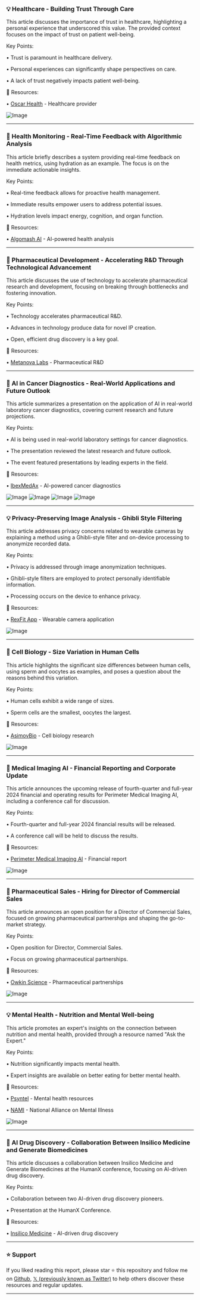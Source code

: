 ### 💡 Healthcare - Building Trust Through Care

This article discusses the importance of trust in healthcare, highlighting a personal experience that underscored this value.  The provided context focuses on the impact of trust on patient well-being.

Key Points:

• Trust is paramount in healthcare delivery.


• Personal experiences can significantly shape perspectives on care.


• A lack of trust negatively impacts patient well-being.



🔗 Resources:

• [Oscar Health](https://x.com/OscarHealth) -  Healthcare provider


![Image](https://pbs.twimg.com/media/GnJUwAaWUAER5MN?format=jpg&name=small)


---

### 🤖 Health Monitoring - Real-Time Feedback with Algorithmic Analysis

This article briefly describes a system providing real-time feedback on health metrics, using hydration as an example.  The focus is on the immediate actionable insights.

Key Points:

• Real-time feedback allows for proactive health management.


• Immediate results empower users to address potential issues.


• Hydration levels impact energy, cognition, and organ function.



🔗 Resources:

• [Algomash AI](https://x.com/AlgomashAI) - AI-powered health analysis



---

### 🚀 Pharmaceutical Development - Accelerating R&D Through Technological Advancement

This article discusses the use of technology to accelerate pharmaceutical research and development, focusing on breaking through bottlenecks and fostering innovation.

Key Points:

• Technology accelerates pharmaceutical R&D.


• Advances in technology produce data for novel IP creation.


• Open, efficient drug discovery is a key goal.


🔗 Resources:


• [Metanova Labs](https://x.com/metanova_labs) - Pharmaceutical R&D



---

### 🤖 AI in Cancer Diagnostics - Real-World Applications and Future Outlook

This article summarizes a presentation on the application of AI in real-world laboratory cancer diagnostics, covering current research and future projections.

Key Points:

• AI is being used in real-world laboratory settings for cancer diagnostics.


•  The presentation reviewed the latest research and future outlook.


•  The event featured presentations by leading experts in the field.



🔗 Resources:

• [IbexMedAx](https://x.com/IbexMedAx) - AI-powered cancer diagnostics


![Image](https://pbs.twimg.com/media/GnEBh4pXYAM6PtF?format=jpg&name=small)
![Image](https://pbs.twimg.com/media/GnEBiDDXEAAc4Fa?format=jpg&name=360x360)
![Image](https://pbs.twimg.com/media/GnEBiOEWMAEu2T5?format=jpg&name=360x360)
![Image](https://pbs.twimg.com/media/GnEBidvWsAA8DGd?format=jpg&name=360x360)


---

### 💡 Privacy-Preserving Image Analysis - Ghibli Style Filtering

This article addresses privacy concerns related to wearable cameras by explaining a method using a Ghibli-style filter and on-device processing to anonymize recorded data.

Key Points:

•  Privacy is addressed through image anonymization techniques.


•  Ghibli-style filters are employed to protect personally identifiable information.


•  Processing occurs on the device to enhance privacy.



🔗 Resources:

• [RexFit App](https://x.com/rexfit_app) - Wearable camera application


![Image](https://pbs.twimg.com/amplify_video_thumb/1905299975849811968/img/km_PwbxO_8ACTYGU.jpg)


---

### 🤖 Cell Biology - Size Variation in Human Cells

This article highlights the significant size differences between human cells, using sperm and oocytes as examples, and poses a question about the reasons behind this variation.

Key Points:

•  Human cells exhibit a wide range of sizes.


•  Sperm cells are the smallest, oocytes the largest.



🔗 Resources:

• [AsimovBio](https://x.com/AsimovBio) - Cell biology research


![Image](https://pbs.twimg.com/media/Gm-Xbm7W4AAjhJz?format=jpg&name=small)


---

### 🚀 Medical Imaging AI - Financial Reporting and Corporate Update

This article announces the upcoming release of fourth-quarter and full-year 2024 financial and operating results for Perimeter Medical Imaging AI, including a conference call for discussion.

Key Points:

• Fourth-quarter and full-year 2024 financial results will be released.


• A conference call will be held to discuss the results.



🔗 Resources:

• [Perimeter Medical Imaging AI](https://ir.perimetermed.com/news-events/press-releases/detail/168/perimeter-medical-imaging-ai-to-report-fourth-quarter-and…) - Financial report


![Image](https://pbs.twimg.com/media/Gm-O7TWWAAAMEan?format=jpg&name=small)


---

### 🚀 Pharmaceutical Sales - Hiring for Director of Commercial Sales

This article announces an open position for a Director of Commercial Sales, focused on growing pharmaceutical partnerships and shaping the go-to-market strategy.

Key Points:

•  Open position for Director, Commercial Sales.


•  Focus on growing pharmaceutical partnerships.



🔗 Resources:

• [Owkin Science](https://x.com/OwkinScience) -  Pharmaceutical partnerships


![Image](https://pbs.twimg.com/ext_tw_video_thumb/1904539909433540608/pu/img/kVs8mVkb8fUUMwru.jpg)


---

### 💡 Mental Health - Nutrition and Mental Well-being

This article promotes an expert's insights on the connection between nutrition and mental health, provided through a resource named "Ask the Expert."

Key Points:

•  Nutrition significantly impacts mental health.


•  Expert insights are available on better eating for better mental health.



🔗 Resources:

• [Psyntel](https://x.com/psyntel) - Mental health resources


• [NAMI](https://x.com/NAMICommunicate) -  National Alliance on Mental Illness


![Image](https://pbs.twimg.com/media/Gm0VV4jXwAAJgtQ?format=jpg&name=small)


---

### 🤖 AI Drug Discovery - Collaboration Between Insilico Medicine and Generate Biomedicines

This article discusses a collaboration between Insilico Medicine and Generate Biomedicines at the HumanX conference, focusing on AI-driven drug discovery.

Key Points:

•  Collaboration between two AI-driven drug discovery pioneers.


•  Presentation at the HumanX Conference.



🔗 Resources:

• [Insilico Medicine](https://x.com/InSilicoMeds) - AI-driven drug discovery


---

### ⭐️ Support

If you liked reading this report, please star ⭐️ this repository and follow me on [Github](https://github.com/Drix10), [𝕏 (previously known as Twitter)](https://x.com/DRIX_10_) to help others discover these resources and regular updates.

---
